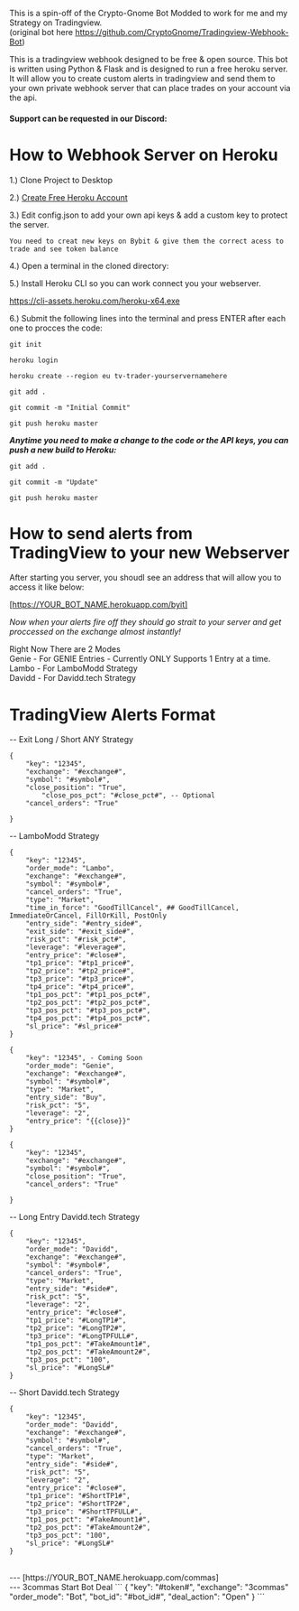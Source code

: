 
This is a spin-off of the Crypto-Gnome Bot Modded to work for me and my Strategy on Tradingview. <br >(original bot here https://github.com/CryptoGnome/Tradingview-Webhook-Bot)

This is a tradingview webhook  designed to be free & open source.  This bot is written using Python & Flask and is designed to run a free heroku server. It will allow you to create custom alerts in tradingview and send them to your own private webhook server that can place trades on your account via the api.

#### Support can be requested in our Discord:

# How to Webhook Server on Heroku

1.) Clone Project to Desktop

2.) [Create Free Heroku Account](https://www.heroku.com/)

3.) Edit config.json to add your own api keys & add a custom key to protect the server.

```You need to creat new keys on Bybit & give them the correct acess to trade and see token balance```
	
4.) Open a terminal in the cloned directory:

5.) Install Heroku CLI so you can work connect you your webserver.

https://cli-assets.heroku.com/heroku-x64.exe


6.) Submit the following lines into the terminal and press ENTER after each one to procces the code: 
 
 
``git init``

``heroku login``

``heroku create --region eu tv-trader-yourservernamehere``

``git add .``

``git commit -m "Initial Commit"``

``git push heroku master``


***Anytime you need to make a change to the code or the API keys, you can push a new build to Heroku:***

``git add .``

``git commit -m "Update"``

``git push heroku master``

# How to send alerts from TradingView to your new Webserver

After starting you server, you shoudl see an address that will allow you to access it like below:<br >

[https://YOUR_BOT_NAME.herokuapp.com/byit]

_Now when your alerts fire off they should go strait to your server and get proccessed on the exchange almost instantly!_

Right Now There are 2 Modes<br >
Genie - For GENIE Entries - Currently ONLY Supports 1 Entry at a time. <br >
Lambo - For LamboModd Strategy<br >
Davidd - For Davidd.tech Strategy

# TradingView Alerts Format 

-- Exit Long / Short ANY Strategy
```
{
	"key": "12345",
	"exchange": "#exchange#",
	"symbol": "#symbol#",
	"close_position": "True",
    	"close_pos_pct": "#close_pct#", -- Optional
	"cancel_orders": "True"

}
```
-- LamboModd Strategy
```
{
    "key": "12345",
    "order_mode": "Lambo",
    "exchange": "#exchange#",
    "symbol": "#symbol#",
    "cancel_orders": "True",
    "type": "Market",
    "time_in_force": "GoodTillCancel", ## GoodTillCancel, ImmediateOrCancel, FillOrKill, PostOnly
    "entry_side": "#entry_side#",
    "exit_side": "#exit_side#",
    "risk_pct": "#risk_pct#",
    "leverage": "#leverage#",
    "entry_price": "#close#", 
    "tp1_price": "#tp1_price#",
    "tp2_price": "#tp2_price#",
    "tp3_price": "#tp3_price#",
    "tp4_price": "#tp4_price#",
    "tp1_pos_pct": "#tp1_pos_pct#",
    "tp2_pos_pct": "#tp2_pos_pct#",
    "tp3_pos_pct": "#tp3_pos_pct#",
    "tp4_pos_pct": "#tp4_pos_pct#",
    "sl_price": "#sl_price#"
} 
```
```
{
    "key": "12345", - Coming Soon
    "order_mode": "Genie",
    "exchange": "#exchange#",
    "symbol": "#symbol#",
    "type": "Market",
    "entry_side": "Buy",
    "risk_pct": "5",
    "leverage": "2",
    "entry_price": "{{close}}"
}
```
```
{
	"key": "12345",
	"exchange": "#exchange#",
	"symbol": "#symbol#",
	"close_position": "True",
	"cancel_orders": "True"

}
```
-- Long Entry Davidd.tech Strategy
```
{
    "key": "12345",
    "order_mode": "Davidd",
    "exchange": "#exchange#",
    "symbol": "#symbol#",
    "cancel_orders": "True",
    "type": "Market",
    "entry_side": "#side#",
    "risk_pct": "5",
    "leverage": "2",
    "entry_price": "#close#", 
    "tp1_price": "#LongTP1#",
    "tp2_price": "#LongTP2#",
    "tp3_price": "#LongTPFULL#",
    "tp1_pos_pct": "#TakeAmount1#",
    "tp2_pos_pct": "#TakeAmount2#",
    "tp3_pos_pct": "100",
    "sl_price": "#LongSL#"
}
```
-- Short Davidd.tech Strategy
```
{
    "key": "12345",
    "order_mode": "Davidd",
    "exchange": "#exchange#",
    "symbol": "#symbol#",
    "cancel_orders": "True",
    "type": "Market",
    "entry_side": "#side#",
    "risk_pct": "5",
    "leverage": "2",
    "entry_price": "#close#", 
    "tp1_price": "#ShortTP1#",
    "tp2_price": "#ShortTP2#",
    "tp3_price": "#ShortTPFULL#",
    "tp1_pos_pct": "#TakeAmount1#",
    "tp2_pos_pct": "#TakeAmount2#",
    "tp3_pos_pct": "100",
    "sl_price": "#LongSL#"
}
```
<br >
--- [https://YOUR_BOT_NAME.herokuapp.com/commas]
<br >
--- 3commas Start Bot Deal
```
{
	"key": "#token#",
	"exchange": "3commas"
	"order_mode": "Bot",
	"bot_id": "#bot_id#", 
	"deal_action": "Open"	
}
```
